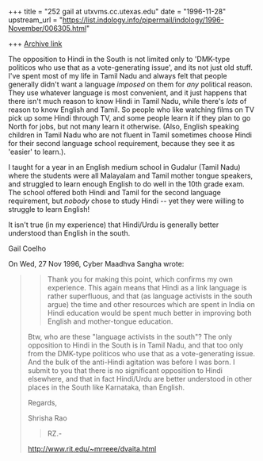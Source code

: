 +++
title = "252 gail at utxvms.cc.utexas.edu"
date = "1996-11-28"
upstream_url = "https://list.indology.info/pipermail/indology/1996-November/006305.html"

+++
[Archive link](https://list.indology.info/pipermail/indology/1996-November/006305.html)

The opposition to Hindi in the South is not limited only to 'DMK-type
politicos who use that as a vote-generating issue', and its not just old
stuff. I've spent most of my life in Tamil Nadu and always felt that
people generally didn't want a language *imposed* on them for *any*
political reason. They use whatever language is most convenient, and it
just happens that there isn't much reason to know Hindi in Tamil Nadu,
while there's *lots* of reason to know English and Tamil. So people who
like watching films on TV pick up some Hindi through TV, and some people
learn it if they plan to go North for jobs, but not many learn it
otherwise. (Also, English speaking children in Tamil Nadu who are not
fluent in Tamil sometimes choose Hindi for their second language school
requirement, because they see it as 'easier' to learn.). 

I taught for a year in an English medium school in Gudalur (Tamil Nadu)
where the students were all Malayalam and Tamil mother tongue speakers,
and struggled to learn enough English to do well in the 10th grade exam.
The school offered both Hindi and Tamil for the second language
requirement, but *nobody* chose to study Hindi -- yet they were willing to
struggle to learn English! 

It isn't true (in my experience) that Hindi/Urdu is generally better 
understood than English in the south.

Gail Coelho 

On Wed, 27 Nov 1996, Cyber Maadhva Sangha wrote:

> > Thank you for making this point, which confirms my own experience. This
> > again means that Hindi as a link language is rather superfluous, and
> > that (as language activists in the south argue) the time and other
> > resources which are spent in India on Hindi education would be spent
> > much better in improving both English and mother-tongue education.
> 
> Btw, who are these "language activists in the south"?  The only
> opposition to Hindi in the South is in Tamil Nadu, and that too only
> from the DMK-type politicos who use that as a vote-generating issue.
> And the bulk of the anti-Hindi agitation was before I was born.  I
> submit to you that there is no significant opposition to Hindi
> elsewhere, and that in fact Hindi/Urdu are better understood in other
> places in the South like Karnataka, than English.
> 
> Regards,
> 
> Shrisha Rao
> 
> > RZ.-
> 
> http://www.rit.edu/~mrreee/dvaita.html
> 
> 




